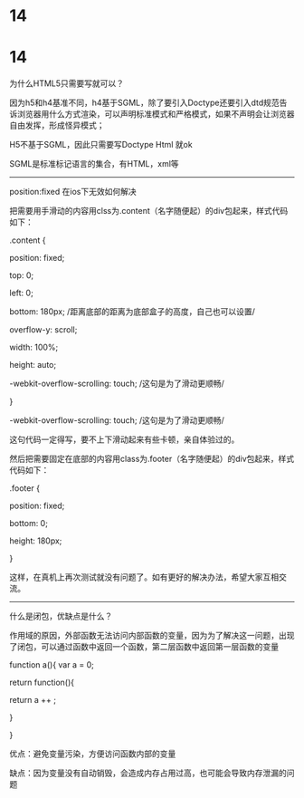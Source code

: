 # 14

# 14

为什么HTML5只需要写<!DOCTYPE HTML>就可以？

因为h5和h4基准不同，h4基于SGML，除了要引入Doctype还要引入dtd规范告诉浏览器用什么方式渲染，可以声明标准模式和严格模式，如果不声明会让浏览器自由发挥，形成怪异模式；

H5不基于SGML，因此只需要写Doctype Html 就ok

SGML是标准标记语言的集合，有HTML，xml等

---

position:fixed 在ios下无效如何解决

把需要用手滑动的内容用clss为.content（名字随便起）的div包起来，样式代码如下：

.content {

position: fixed;

top: 0;

left: 0;

bottom: 180px; /距离底部的距离为底部盒子的高度，自己也可以设置/

overflow-y: scroll;

width: 100%;

height: auto;

-webkit-overflow-scrolling: touch; /这句是为了滑动更顺畅/

}

-webkit-overflow-scrolling: touch; /这句是为了滑动更顺畅/

这句代码一定得写，要不上下滑动起来有些卡顿，亲自体验过的。

然后把需要固定在底部的内容用class为.footer（名字随便起）的div包起来，样式代码如下：

.footer {

position: fixed;

bottom: 0;

height: 180px;

}

这样，在真机上再次测试就没有问题了。如有更好的解决办法，希望大家互相交流。

---

什么是闭包，优缺点是什么？

作用域的原因，外部函数无法访问内部函数的变量，因为为了解决这一问题，出现了闭包，可以通过函数中返回一个函数，第二层函数中返回第一层函数的变量

function a(){ var a = 0;

return function(){

return a ++ ;

}

}

优点：避免变量污染，方便访问函数内部的变量

缺点：因为变量没有自动销毁，会造成内存占用过高，也可能会导致内存泄漏的问题